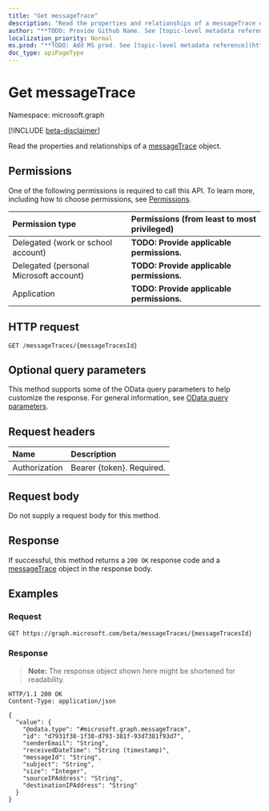 ```yaml
---
title: "Get messageTrace"
description: "Read the properties and relationships of a messageTrace object."
author: "**TODO: Provide Github Name. See [topic-level metadata reference](https://msgo.azurewebsites.net/add/document/guidelines/metadata.html#topic-level-metadata)**"
localization_priority: Normal
ms.prod: "**TODO: Add MS prod. See [topic-level metadata reference](https://msgo.azurewebsites.net/add/document/guidelines/metadata.html#topic-level-metadata)**"
doc_type: apiPageType
---
```


# Get messageTrace
Namespace: microsoft.graph

[!INCLUDE [beta-disclaimer](../../includes/beta-disclaimer.md)]

Read the properties and relationships of a [messageTrace](../resources/messagetrace.md) object.

## Permissions
One of the following permissions is required to call this API. To learn more, including how to choose permissions, see [Permissions](/graph/permissions-reference).

|Permission type|Permissions (from least to most privileged)|
|:---|:---|
|Delegated (work or school account)|**TODO: Provide applicable permissions.**|
|Delegated (personal Microsoft account)|**TODO: Provide applicable permissions.**|
|Application|**TODO: Provide applicable permissions.**|

## HTTP request

<!-- {
  "blockType": "ignored"
}
-->
``` http
GET /messageTraces/{messageTracesId}
```

## Optional query parameters
This method supports some of the OData query parameters to help customize the response. For general information, see [OData query parameters](/graph/query-parameters).

## Request headers
|Name|Description|
|:---|:---|
|Authorization|Bearer {token}. Required.|

## Request body
Do not supply a request body for this method.

## Response

If successful, this method returns a `200 OK` response code and a [messageTrace](../resources/messagetrace.md) object in the response body.

## Examples

### Request
<!-- {
  "blockType": "request",
  "name": "get_messagetrace"
}
-->
``` http
GET https://graph.microsoft.com/beta/messageTraces/{messageTracesId}
```


### Response
>**Note:** The response object shown here might be shortened for readability.
<!-- {
  "blockType": "response",
  "truncated": true,
  "@odata.type": "microsoft.graph.messageTrace"
}
-->
``` http
HTTP/1.1 200 OK
Content-Type: application/json

{
  "value": {
    "@odata.type": "#microsoft.graph.messageTrace",
    "id": "d7931f38-1f38-d793-381f-93d7381f93d7",
    "senderEmail": "String",
    "receivedDateTime": "String (timestamp)",
    "messageId": "String",
    "subject": "String",
    "size": "Integer",
    "sourceIPAddress": "String",
    "destinationIPAddress": "String"
  }
}
```

